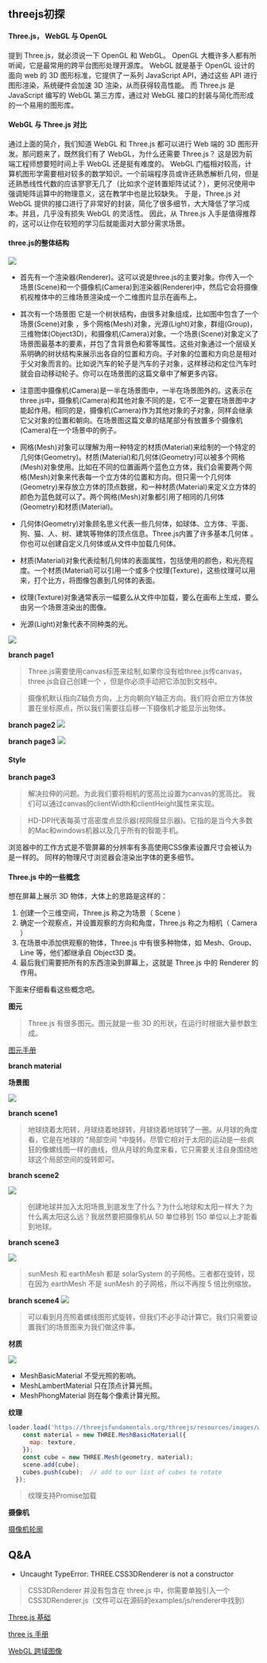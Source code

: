 ## threejs初探

#### **Three.js， WebGL 与 OpenGL**

提到 Three.js，就必须说一下 OpenGL 和 WebGL。
OpenGL 大概许多人都有所听闻，它是最常用的跨平台图形处理开源库。
WebGL 就是基于 OpenGL 设计的面向 web 的 3D 图形标准，它提供了一系列 JavaScript API，通过这些 API 进行图形渲染，系统硬件会加速 3D 渲染，从而获得较高性能。
而 Three.js 是 JavaScript 编写的 WebGL 第三方库，通过对 WebGL 接口的封装与简化而形成的一个易用的图形库。

#### **WebGL 与 Three.js 对比**
通过上面的简介，我们知道 WebGL 和 Three.js 都可以进行 Web 端的 3D 图形开发。那问题来了，既然我们有了 WebGL，为什么还需要 Three.js？
这是因为前端工程师想要短时间上手 WebGL 还是挺有难度的。
WebGL 门槛相对较高，计算机图形学需要相对较多的数学知识。一个前端程序员或许还熟悉解析几何，但是还熟悉线性代数的应该寥寥无几了（比如求个逆转置矩阵试试？），更何况使用中强调矩阵运算中的物理意义，这在教学中也是比较缺失。
于是，Three.js 对 WebGL 提供的接口进行了非常好的封装，简化了很多细节，大大降低了学习成本。并且，几乎没有损失 WebGL 的灵活性。
因此，从 Three.js 入手是值得推荐的，这可以让你在较短的学习后就能面对大部分需求场景。


#### **three.js的整体结构**

![](../assets/global.svg)

- 首先有一个渲染器(Renderer)。这可以说是three.js的主要对象。你传入一个场景(Scene)和一个摄像机(Camera)到渲染器(Renderer)中，然后它会将摄像机视椎体中的三维场景渲染成一个二维图片显示在画布上。

- 其次有一个场景图 它是一个树状结构，由很多对象组成，比如图中包含了一个场景(Scene)对象 ，多个网格(Mesh)对象，光源(Light)对象，群组(Group)，三维物体(Object3D)，和摄像机(Camera)对象。一个场景(Scene)对象定义了场景图最基本的要素，并包了含背景色和雾等属性。这些对象通过一个层级关系明确的树状结构来展示出各自的位置和方向。子对象的位置和方向总是相对于父对象而言的。比如说汽车的轮子是汽车的子对象，这样移动和定位汽车时就会自动移动轮子。你可以在场景图的这篇文章中了解更多内容。

- 注意图中摄像机(Camera)是一半在场景图中，一半在场景图外的。这表示在three.js中，摄像机(Camera)和其他对象不同的是，它不一定要在场景图中才能起作用。相同的是，摄像机(Camera)作为其他对象的子对象，同样会继承它父对象的位置和朝向。在场景图这篇文章的结尾部分有放置多个摄像机(Camera)在一个场景中的例子。

- 网格(Mesh)对象可以理解为用一种特定的材质(Material)来绘制的一个特定的几何体(Geometry)。材质(Material)和几何体(Geometry)可以被多个网格(Mesh)对象使用。比如在不同的位置画两个蓝色立方体，我们会需要两个网格(Mesh)对象来代表每一个立方体的位置和方向。但只需一个几何体(Geometry)来存放立方体的顶点数据，和一种材质(Material)来定义立方体的颜色为蓝色就可以了。两个网格(Mesh)对象都引用了相同的几何体(Geometry)和材质(Material)。

- 几何体(Geometry)对象顾名思义代表一些几何体，如球体、立方体、平面、狗、猫、人、树、建筑等物体的顶点信息。Three.js内置了许多基本几何体 。你也可以创建自定义几何体或从文件中加载几何体。

- 材质(Material)对象代表绘制几何体的表面属性，包括使用的颜色，和光亮程度。一个材质(Material)可以引用一个或多个纹理(Texture)，这些纹理可以用来，打个比方，将图像包裹到几何体的表面。

- 纹理(Texture)对象通常表示一幅要么从文件中加载，要么在画布上生成，要么由另一个场景渲染出的图像。

- 光源(Light)对象代表不同种类的光。



![](../assets/helloworld.svg)

**branch page1**

> Three.js需要使用canvas标签来绘制,如果你没有给three.js传canvas，three.js会自己创建一个 ，但是你必须手动把它添加到文档中。

> 摄像机默认指向Z轴负方向，上方向朝向Y轴正方向。我们将会把立方体放置在坐标原点，所以我们需要往后移一下摄像机才能显示出物体。

**branch page2**
![](../assets/page2.svg)

**branch page3**
![](../assets/page3.svg)


#### Style

**branch page3**

> 解决拉伸的问题。为此我们要将相机的宽高比设置为canvas的宽高比。 我们可以通过canvas的clientWidth和clientHeight属性来实现。

> HD-DPI代表每英寸高密度点显示器(视网膜显示器)。它指的是当今大多数的Mac和windows机器以及几乎所有的智能手机。

浏览器中的工作方式是不管屏幕的分辨率有多高使用CSS像素设置尺寸会被认为是一样的。 同样的物理尺寸浏览器会渲染出字体的更多细节。



#### **Three.js 中的一些概念**
想在屏幕上展示 3D 物体，大体上的思路是这样的：
1. 创建一个三维空间，Three.js 称之为场景（ Scene ）
2. 确定一个观察点，并设置观察的方向和角度，Three.js 称之为相机（ Camera ）
3. 在场景中添加供观察的物体，Three.js 中有很多种物体，如 Mesh、Group、Line 等，他们都继承自 Object3D 类。
4. 最后我们需要把所有的东西渲染到屏幕上，这就是 Three.js 中的 Renderer 的作用。


下面来仔细看看这些概念吧。

**图元**

> Three.js 有很多图元。图元就是一些 3D 的形状，在运行时根据大量参数生成。

[图元手册](https://threejsfundamentals.org/threejs/lessons/zh_cn/threejs-primitives.html)

**branch material**

**场景图**

![](../assets/scene.svg)

**branch scene1**

> 地球绕着太阳转，月球绕着地球转，月球绕着地球转了一圈。从月球的角度看，它是在地球的 "局部空间 "中旋转。尽管它相对于太阳的运动是一些疯狂的像螺线图一样的曲线，但从月球的角度来看，它只需要关注自身围绕地球这个局部空间的旋转即可。


**branch scene2**

![](../assets/scene2.svg)

> 创建地球并加入太阳场景,到底发生了什么？为什么地球和太阳一样大？为什么离太阳这么远？我居然要把摄像机从 50 单位移到 150 单位以上才能看到地球。


**branch scene3**

![](../assets/scene3.svg)

> sunMesh 和 earthMesh 都是 solarSystem 的子网格。三者都在旋转，现在因为 earthMesh 不是 sunMesh 的子网格，所以不再按 5 倍比例缩放。

**branch scene4**
![](../assets/scene4.svg)

> 可以看到月亮照着螺线图形式旋转，但我们不必手动计算它。我们只需要设置我们的场景图来为我们做这件事。


**材质**

![](../assets/material.jpg)

- MeshBasicMaterial 不受光照的影响。
- MeshLambertMaterial 只在顶点计算光照。
- MeshPhongMaterial 则在每个像素计算光照。


**纹理**

``` js
loader.load('https://threejsfundamentals.org/threejs/resources/images/wall.jpg', (texture) => {
    const material = new THREE.MeshBasicMaterial({
      map: texture,
    });
    const cube = new THREE.Mesh(geometry, material);
    scene.add(cube);
    cubes.push(cube);  // add to our list of cubes to rotate
  });
```

> 纹理支持Promise加载


**摄像机**

[摄像机轮廓](https://threejsfundamentals.org/threejs/lessons/zh_cn/threejs-cameras.html)













## Q&A

- Uncaught TypeError: THREE.CSS3DRenderer is not a constructor

> CSS3DRenderer 并没有包含在 three.js 中，你需要单独引入一个 CSS3DRenderer.js（文件可以在源码的examples/js/renderer中找到）



[](https://www.scaugreen.cn/posts/30679/)

[](https://zhuanlan.zhihu.com/p/27296011)

[Three.js 基础](https://threejsfundamentals.org/threejs/lessons/zh_cn/)

[three js 手册](https://threejs.org/docs/index.html#manual/zh/introduction/Creating-a-scene)

[WebGL 跨域图像](https://webglfundamentals.org/webgl/lessons/zh_cn/webgl-cors-permission.html)
